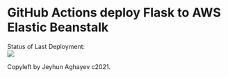 # GitHub Actions deploy Flask to AWS Elastic Beanstalk




Status of Last Deployment:<br>
<img src="https://github.com/darvish-git/github-cicd/workflows/CI-CD PipeLine-to-AWS-ElasticBeastalk/badge.svg?branch=master"><br>


Copyleft by Jeyhun Aghayev c2021.
